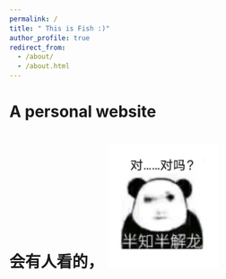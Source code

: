 ```yaml
---
permalink: /
title: " This is Fish :)"
author_profile: true
redirect_from: 
  - /about/
  - /about.html
---
```



A  personal website
======

会有人看的， <img src="/images/对吗.jpg" alt="对吗" width="200"/>
======

<br>
<br>
<br>
<br>
<br>
<br>
<br>
<br>
<br>
<br>
<br>
<br>
<br>
<br>
<br>
<br>
<br>
<br>
<br>
